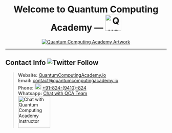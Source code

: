 <h1 align="center" id="qc-title">Welcome to Quantum Computing Academy &mdash; <a id="qc-logo" href="https://quantumcomputingacademy.io" target="_blank"><img src="https://i.postimg.cc/gJ2nJyD1/Quantum-Computing-Academy-Round-Logo.jpg" alt="Quantum Computing Academy Artwork" width="50" /></a></h1>

<div align="center"><a id="qc-artwork" href="https://quantumcomputingacademy.io" target="_blank"><img src="https://i.postimg.cc/bwvy1Yb2/YT-Channel-Art.gif" alt="Quantum Computing Academy Artwork" /></a></div>

----

## Contact Info ![Twitter Follow](https://img.shields.io/twitter/follow/QComputingIO?label=%40QComputingIO&style=social)

> **Website:** <a href="https://quantumcomputingacademy.io">QuantumComputingAcademy.io</a>    
> **Email:** <a href="mailto:contact@quantumcomputingacademy.io?body=Hi%20QC%20Team%2C%0A%0A" title="contact@quantumcomputingacademy.io">contact@quantumcomputingacademy.io</a>  
> **Phone:** <a href="tel:91-824-9410-824"><img src="https://i.postimg.cc/G3gcDsKk/flag-india-1f1ee-1f1f3.png" width="20"></a> <a href="tel:+918249410824">+91-824-(9410)-824</a>  
> **Whatsapp:** <a href="https://wa.link/m7vp3i">Chat with QCA Team</a>  
> <a href="https://wa.link/m7vp3i"><img width="100" alt="Chat with Quantum Computing Academy Instructor" src="https://i.postimg.cc/4yLjhVTn/wa-link-m7vp3i.png"/></a>

<!--
You can use the [editor on GitHub](https://github.com/quantumcomputingac/quantumcomputingac/edit/main/docs/index.md) to maintain and preview the content for your website in Markdown files.

Whenever you commit to this repository, GitHub Pages will run [Jekyll](https://jekyllrb.com/) to rebuild the pages in your site, from the content in your Markdown files.

### Markdown

Markdown is a lightweight and easy-to-use syntax for styling your writing. It includes conventions for

```markdown
Syntax highlighted code block

# Header 1
## Header 2
### Header 3

- Bulleted
- List

1. Numbered
2. List

**Bold** and _Italic_ and `Code` text

[Link](url) and ![Image](src)
```

For more details see [GitHub Flavored Markdown](https://guides.github.com/features/mastering-markdown/).

### Jekyll Themes

Your Pages site will use the layout and styles from the Jekyll theme you have selected in your [repository settings](https://github.com/quantumcomputingac/quantumcomputingac/settings/pages). The name of this theme is saved in the Jekyll `_config.yml` configuration file.

### Support or Contact

Having trouble with Pages? Check out our [documentation](https://docs.github.com/categories/github-pages-basics/) or [contact support](https://support.github.com/contact) and we’ll help you sort it out.
-->
